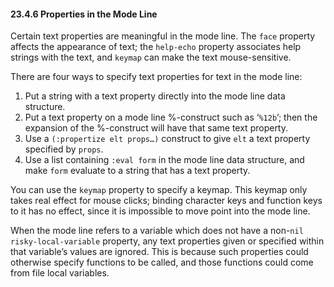 

#### 23.4.6 Properties in the Mode Line

Certain text properties are meaningful in the mode line. The `face` property affects the appearance of text; the `help-echo` property associates help strings with the text, and `keymap` can make the text mouse-sensitive.

There are four ways to specify text properties for text in the mode line:

1.  Put a string with a text property directly into the mode line data structure.
2.  Put a text property on a mode line %-construct such as ‘`%12b`’; then the expansion of the %-construct will have that same text property.
3.  Use a `(:propertize elt props…)` construct to give `elt` a text property specified by `props`.
4.  Use a list containing `:eval form` in the mode line data structure, and make `form` evaluate to a string that has a text property.

You can use the `keymap` property to specify a keymap. This keymap only takes real effect for mouse clicks; binding character keys and function keys to it has no effect, since it is impossible to move point into the mode line.

When the mode line refers to a variable which does not have a non-`nil` `risky-local-variable` property, any text properties given or specified within that variable’s values are ignored. This is because such properties could otherwise specify functions to be called, and those functions could come from file local variables.
